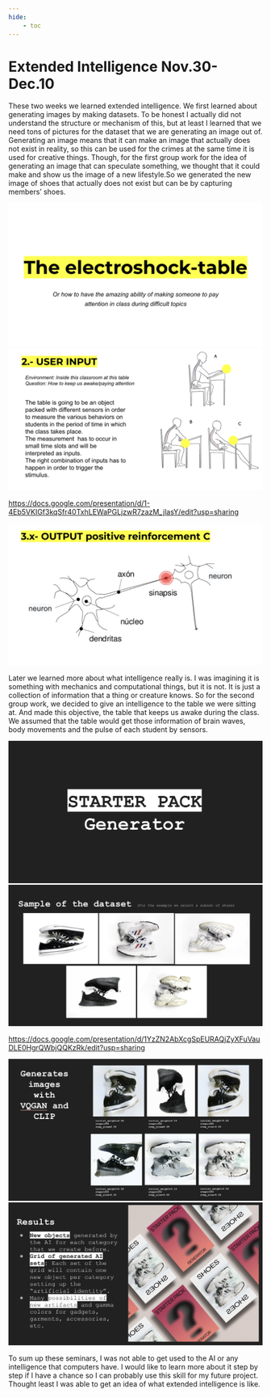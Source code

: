 ```yaml
---
hide:
    - toc
---
```


**Extended Intelligence Nov.30-Dec.10**
===============


These two weeks we learned extended intelligence. 
We first learned about generating images by making datasets. To be honest I actually did not understand the structure or mechanism of this, but at least I learned that we need tons of pictures for the dataset that we are generating an image out of. 
Generating an image means that it can make an image that actually does not exist in reality, so this can be used for the crimes at the same time it is used for creative things.
Though, for the first group work for the idea of generating an image that can speculate something, we thought that it could make and show us the image of a new lifestyle.So we generated the new image of shoes that actually does not exist but can be by capturing members’ shoes. 

![](../images/extendedintelligence/1.jpg)
![](../images/extendedintelligence/2.jpg)

https://docs.google.com/presentation/d/1-4Eb5VKIGf3kqSfr40TxhLEWaPGLjzwR7zazM_jlasY/edit?usp=sharing

![](../images/extendedintelligence/3.jpg)

Later we learned more about what intelligence really is. I was imagining it is something with mechanics and computational things, but it is not. It is just a collection of information that a thing or creature knows. So for the second group work, we decided to give an intelligence to the table we were sitting at. And made this objective, the table that keeps us awake during the class. We assumed that the table would get those information of brain waves, body movements and the pulse of each student by sensors. 

![](../images/extendedintelligence/4.jpg)
![](../images/extendedintelligence/5.jpg)

https://docs.google.com/presentation/d/1YzZN2AbXcgSpEURAQjZyXFuVauDLE0HgrQWbjQQKzRk/edit?usp=sharing

![](../images/extendedintelligence/6.jpg)
![](../images/extendedintelligence/7.jpg)

To sum up these seminars, I was not able to get used to the AI or any intelligence that computers have. I would like to learn more about it step by step if I have a chance so I can probably use this skill for my future project. Thought least I was able to get an idea of what extended intelligence is like.
